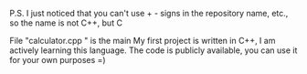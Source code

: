 P.S. I just noticed that you can't use + - signs in the repository name, etc., so the name is not C++, but C

File "calculator.cpp " is the main
My first project is written in C++, I am actively learning this language. The code is publicly available, you can use it for your own purposes =)
